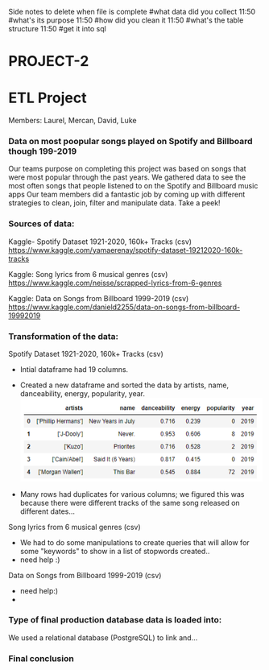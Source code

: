 Side notes to delete when file is complete 
#what data did you collect
11:50
#what's its purpose
11:50
#how did you clean it
11:50
#what's the table structure
11:50
#get it into sql




# PROJECT-2
# ETL Project 

Members: Laurel, Mercan, David, Luke

###  Data on most poopular songs played on Spotify and Billboard though 199-2019

Our teams purpose on completing this project was based on songs that were most popular through the past years. We gathered data to see the most often songs that people listened to on the Spotify and Billboard music apps  Our team members did a fantastic job by coming up with different strategies to clean, join, filter and manipulate data. Take a peek!

### Sources of data:

Kaggle-  Spotify Dataset 1921-2020, 160k+ Tracks (csv)
https://www.kaggle.com/yamaerenay/spotify-dataset-19212020-160k-tracks 

Kaggle:  Song lyrics from 6 musical genres (csv)
https://www.kaggle.com/neisse/scrapped-lyrics-from-6-genres

Kaggle:  Data on Songs from Billboard 1999-2019 (csv)
https://www.kaggle.com/danield2255/data-on-songs-from-billboard-19992019



### Transformation of the data: 

Spotify Dataset 1921-2020, 160k+ Tracks (csv)
* Intial dataframe had 19 columns.
* Created a new dataframe and sorted the data by artists, name, danceability, energy, popularity, year.
![Images/Spotify.png](Images/Spotify.png)

* Many rows had duplicates for various columns; we figured this was because there were different tracks of the same song released on different dates...

Song lyrics from 6 musical genres (csv)
* We had to do some manipulations to create queries that will allow for some "keywords" to show in a list of stopwords created..
* need help :)

Data on Songs from Billboard 1999-2019 (csv)
*  need help:)
* 

### Type of final production database data is loaded into:

We used a relational database (PostgreSQL) to link and...

### Final conclusion 


